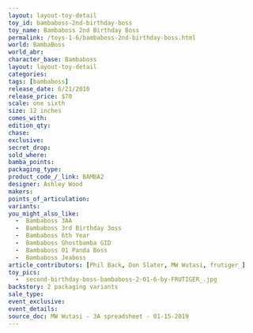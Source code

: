 ```yaml
---
layout: layout-toy-detail 
toy_id: bambaboss-2nd-birthday-boss
toy_name: Bambaboss 2nd Birthday Boss
permalink: /toys-1-6/bambaboss-2nd-birthday-boss.html
world: BambaBoss
world_abr:
character_base: Bambaboss
layout: layout-toy-detail
categories: 
tags: [bambaboss]
release_date: 6/21/2010
release_price: $70 
scale: one sixth
size: 12 inches
comes_with: 
edition_qty: 
chase: 
exclusive: 
secret_drop: 
sold_where: 
bamba_points: 
packaging_type: 
product_code_/_link: BAMBA2
designer: Ashley Wood
makers: 
points_of_articulation: 
variants: 
you_might_also_like: 
  -  Bambaboss 3AA
  -  Bambaboss 3rd Birthday 3oss
  -  Bambaboss 6th Year
  -  Bambaboss Ghostbamba GID
  -  Bambaboss 01 Panda Boss
  -  Bambaboss Jeaboss
article_contributors: [Phil Back, Don Slater, MW Wutasi, frutiger_]
toy_pics: 
  -  second-birthday-boss-bambaboss-2-01-6-by-FRUTIGER_.jpg
backstory: 2 packaging variants
sale_type: 
event_exclusive: 
event_details: 
source_doc: MW Wutasi - 3A spreadsheet - 01-15-2019
---
```

